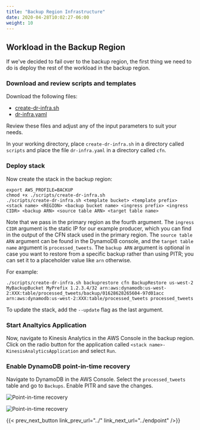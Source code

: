 ```yaml
---
title: "Backup Region Infrastructure"
date: 2020-04-28T10:02:27-06:00
weight: 10
---
```


## Workload in the Backup Region

If we've decided to fail over to the backup region, the first thing we need to do is deploy the rest of the workload in the backup region.

### Download and review scripts and templates

Download the following files:

* [create-dr-infra.sh](/Reliability/200_Backup_Restore_Failback_Analytics/Code/scripts/create-dr-infra.sh)
* [dr-infra.yaml](/Reliability/200_Backup_Restore_Failback_Analytics/Code/cfn/dr-infra.yaml)

Review these files and adjust any of the input parameters to suit your needs.

In your working directory, place `create-dr-infra.sh` in a directory called `scripts` and place the file `dr-infra.yaml` in a directory called `cfn`.

### Deploy stack

Now create the stack in the backup region:

    export AWS_PROFILE=BACKUP
    chmod +x ./scripts/create-dr-infra.sh
    ./scripts/create-dr-infra.sh <template bucket> <template prefix> <stack name> <REGION> <backup bucket name> <ingress prefix> <ingress CIDR> <backup ARN> <source table ARN> <target table name>

Note that we pass in the primary region as the fourth argument.  The `ingress CIDR` argument is the static IP for our example producer, which you can find in the output of the CFN stack used in the primary region.  The `source table ARN` argument can be found in the DynamoDB console, and the `target table name` argument is `processed_tweets`.  The `backup ARN` argument is optional in case you want to restore from a specific backup rather than using PITR; you can set it to a placeholder value like `arn` otherwise.

For example:

    ./scripts/create-dr-infra.sh backuprestore cfn BackupRestore us-west-2 MyBackupBucket MyPrefix 1.2.3.4/32 arn:aws:dynamodb:us-west-2:XXX:table/processed_tweets/backup/01628628265604-97d01acc arn:aws:dynamodb:us-west-2:XXX:table/processed_tweets processed_tweets

To update the stack, add the `--update` flag as the last argument.

### Start Analtyics Application

Now, navigate to Kinesis Analytics in the AWS Console in the backup region.  Click on the radio button for the application called `<stack name>-KinesisAnalyticsApplication` and select `Run`.

### Enable DynamoDB point-in-time recovery 

Navigate to DynamoDB in the AWS Console.  Select the `processed_tweets` table and go to `Backups`.  Enable PITR and save the changes.

![Point-in-time recovery](/Reliability/200_Backup_Restore_Failback_Analytics/Images/pitr1.png)

![Point-in-time recovery](/Reliability/200_Backup_Restore_Failback_Analytics/Images/pitr2.png)

{{< prev_next_button link_prev_url="../" link_next_url="../endpoint" />}}